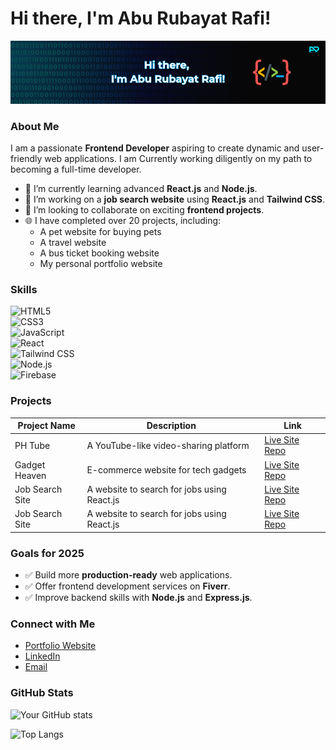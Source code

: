 # Hi there, I'm Abu Rubayat Rafi! 

![Profile Banner](https://raw.githubusercontent.com/Rubayat-Rafi/Rubayat-Rafi/refs/heads/main/github%20banner.png) 

### About Me

I am a passionate **Frontend Developer** aspiring to create dynamic and user-friendly web applications. I am Currently working diligently on my path to becoming a full-time developer.

- 🌱 I’m currently learning advanced **React.js** and **Node.js**.
- 🔭 I’m working on a **job search website** using **React.js** and **Tailwind CSS**.
- 👯 I’m looking to collaborate on exciting **frontend projects**.
- 🌐 I have completed over 20 projects, including:
  - A pet website for buying pets
  - A travel website
  - A bus ticket booking website
  - My personal portfolio website

### Skills

![HTML5](https://img.shields.io/badge/HTML5-%23E34F26.svg?style=flat&logo=html5&logoColor=white)  
![CSS3](https://img.shields.io/badge/CSS3-%231572B6.svg?style=flat&logo=css3&logoColor=white)  
![JavaScript](https://img.shields.io/badge/JavaScript-%23F7DF1E.svg?style=flat&logo=javascript&logoColor=black)  
![React](https://img.shields.io/badge/React-%2320232a.svg?style=flat&logo=react&logoColor=%2361DAFB)  
![Tailwind CSS](https://img.shields.io/badge/Tailwind%20CSS-%2306B6D4.svg?style=flat&logo=tailwind-css&logoColor=white)  
![Node.js](https://img.shields.io/badge/Node.js-%23339933.svg?style=flat&logo=node.js&logoColor=white)  
![Firebase](https://img.shields.io/badge/Firebase-%23FFCA28.svg?style=flat&logo=firebase&logoColor=black)

### Projects

| Project Name      | Description                                     | Link                                     |
|-------------------|-------------------------------------------------|------------------------------------------|
| PH Tube           | A YouTube-like video-sharing platform            | [Live Site](#) [Repo](#)                 |
| Gadget Heaven     | E-commerce website for tech gadgets              | [Live Site](#) [Repo](#)                 |
| Job Search Site   | A website to search for jobs using React.js      | [Live Site](#) [Repo](#)                 |
| Job Search Site   | A website to search for jobs using React.js      | [Live Site](#) [Repo](#)                 |

### Goals for 2025

- ✅ Build more **production-ready** web applications.
- ✅ Offer frontend development services on **Fiverr**.
- ✅ Improve backend skills with **Node.js** and **Express.js**.

### Connect with Me

- [Portfolio Website](#)
- [LinkedIn](https://linkedin.com/in/example) <!-- Update the link -->
- [Email](mailto:example@example.com) <!-- Use your email -->

### GitHub Stats

![Your GitHub stats](https://github-readme-stats.vercel.app/api?username=yourusername&show_icons=true&theme=radical)

![Top Langs](https://github-readme-stats.vercel.app/api/top-langs/?username=yourusername&layout=compact&theme=radical)

<!---
Rubayat-Rafi/Rubayat-Rafi is a ✨ special ✨ repository because its `README.md` (this file) appears on your GitHub profile.
You can click the Preview link to take a look at your changes.
--->
